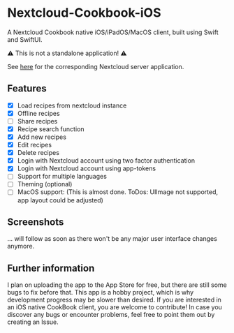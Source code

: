 # Nextcloud-Cookbook-iOS

A Nextcloud Cookbook native iOS/iPadOS/MacOS client, built using Swift and SwiftUI.

:warning: This is not a standalone application! :warning:

See [here](https://github.com/nextcloud/cookbook) for the corresponding Nextcloud server application.

## Features

- [x] Load recipes from nextcloud instance
- [x] Offline recipes
- [ ] Share recipes
- [x] Recipe search function
- [x] Add new recipes
- [x] Edit recipes
- [x] Delete recipes
- [x] Login with Nextcloud account using two factor authentication
- [x] Login with Nextcloud account using app-tokens
- [ ] Support for multiple languages
- [ ] Theming (optional)
- [ ] MacOS support: (This is almost done. ToDos: UIImage not supported, app layout could be adjusted)

## Screenshots

... will follow as soon as there won't be any major user interface changes anymore.

## Further information

I plan on uploading the app to the App Store for free, but there are still some bugs to fix before that. This app is a hobby project, which is why development progress may be slower than desired. If you are interested in an iOS native CookBook client, you are welcome to contribute! In case you discover any bugs or encounter problems, feel free to point them out by creating an Issue.
